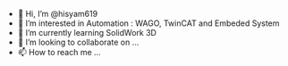 - 👋 Hi, I’m @hisyam619
- 👀 I’m interested in Automation : WAGO, TwinCAT and Embeded System
- 🌱 I’m currently learning SolidWork 3D
- 💞️ I’m looking to collaborate on ...
- 📫 How to reach me ...

<!---
hisyam619/hisyam619 is a ✨ special ✨ repository because its `README.md` (this file) appears on your GitHub profile.
You can click the Preview link to take a look at your changes.
--->
